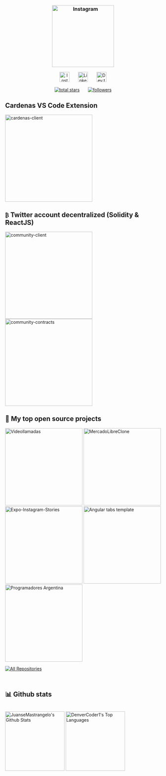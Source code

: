  <h3 align="center">
  <p align="center">
    <a href="https://www.instagram.com/programadores_argentina"><img width="200px" alt="Instagram" title="Programadores Argentina Community" src="https://i.imgur.com/0BjrPcd.png"></a>
  </p>
</h3>

 

<!-- Social icons section -->
<p align="center">
  <a href="https://www.instagram.com/juansemastrangelo/"><img width="32px" alt="Instagram" title="JuanseMastrangelo Instagram" src="https://i.imgur.com/y3tGsGl.png"/></a>
  &#8287;&#8287;&#8287;&#8287;&#8287;
  <a href="https://www.linkedin.com/in/juansemastrangelo/"><img width="32px" alt="LinkedIn" title="JuanseMastrangelo LinkedIn" src="https://imgur.com/5SYqeam.png"/></a>
  &#8287;&#8287;&#8287;&#8287;&#8287;
  <a href="https://dev.to/juansemastrangelo"><img width="32px" alt="Dev.to" title="JuanseMastrangelo Dev.to" src="https://i.imgur.com/mVm29vK.png"></a>
</p>

<p align="center">
  <a href="https://github.com/JuanseMastrangelo?tab=repositories&sort=stargazers">
    <img alt="total stars" title="Total stars on GitHub" src="https://custom-icon-badges.herokuapp.com/badge/dynamic/json?logo=star&color=55960c&labelColor=488207&label=Stars&style=for-the-badge&query=%24.stars&url=https://api.github-star-counter.workers.dev/user/JuanseMastrangelo"/></a>
  &#8287;&#8287;&#8287;&#8287;&#8287;
  <a href="https://github.com/JuanseMastrangelo?tab=followers">
    <img alt="followers" title="Follow me on Github" src="https://custom-icon-badges.herokuapp.com/github/followers/JuanseMastrangelo?color=236ad3&labelColor=1155ba&style=for-the-badge&logo=person-add&label=Follow&logoColor=white"/></a>
</p>

## Cardenas VS Code Extension
<p align="left">
  <a href="https://github.com/CardenasExtension"><img width="282" src="https://github-readme-stats.vercel.app/api/pin/?username=CardenasExtension&repo=cardenas-client&theme=react&bg_color=1F222E&title_color=F85D7F&icon_color=F8D866&hide_border=true&show_icons=false" alt="cardenas-client"></a>
</p>

## `₿` Twitter account decentralized (Solidity & ReactJS)
<p align="left">
  <a href="https://github.com/0xAccount"><img width="282" src="https://github-readme-stats.vercel.app/api/pin/?username=0xAccount&repo=community-client&theme=react&bg_color=1F222E&title_color=F85D7F&icon_color=F8D866&hide_border=true&show_icons=false" alt="community-client"></a>
  <a href="https://github.com/0xAccount"><img width="282" src="https://github-readme-stats.vercel.app/api/pin/?username=0xAccount&repo=community-contracts&theme=react&bg_color=1F222E&title_color=F85D7F&icon_color=F8D866&hide_border=true&show_icons=false" alt="community-contracts"></a>
</p>

## 📘 My top open source projects

<!-- Repo info cards - https://github.com/anuraghazra/github-readme-stats -->
<p align="left">
  <a href="https://github.com/JuanseMastrangelo/Videollamadas"><img width="250" src="https://github-readme-stats.vercel.app/api/pin/?username=JuanseMastrangelo&repo=Videollamadas&hide_border=true&bg_color=1F222E&title_color=F85D7F&icon_color=F8D866&theme=react&show_icons=false" alt="Videollamadas"></a>
  <a href="https://github.com/JuanseMastrangelo/MercadoLibreClone"><img width="250" src="https://github-readme-stats.vercel.app/api/pin/?username=JuanseMastrangelo&repo=MercadoLibreClone&theme=react&bg_color=1F222E&title_color=F85D7F&icon_color=F8D866&hide_border=true&show_icons=false" alt="MercadoLibreClone">
  <a href="https://github.com/JuanseMastrangelo/Expo-Instagram-Stories"><img width="250" src="https://github-readme-stats.vercel.app/api/pin/?username=JuanseMastrangelo&repo=Expo-Instagram-Stories&theme=react&bg_color=1F222E&title_color=F85D7F&icon_color=F8D866&hide_border=true&show_icons=false" alt="Expo-Instagram-Stories"></a>
  <a href="https://github.com/JuanseMastrangelo/angular-tab-template"><img width="250" src="https://github-readme-stats.vercel.app/api/pin/?username=JuanseMastrangelo&repo=angular-tab-template&theme=react&bg_color=1F222E&title_color=F85D7F&icon_color=F8D866&hide_border=true&show_icons=false" alt="Angular tabs template"></a>
  <a href="https://github.com/JuanseMastrangelo/Community"><img width="250" src="https://github-readme-stats.vercel.app/api/pin/?username=JuanseMastrangelo&repo=Community&theme=react&bg_color=1F222E&title_color=F85D7F&icon_color=F8D866&hide_border=true&show_icons=false" alt="Programadores Argentina"></a>
</p>

<p align="left">
  <a href="https://github.com/JuanseMastrangelo?tab=repositories&sort=stargazers"><img alt="All Repositories" title="All Repositories" src="https://custom-icon-badges.herokuapp.com/badge/-All%20Repos-f75c7e?style=for-the-badge&logoColor=white&logo=repo"/></a>
</p>
<br />

## 📊 Github stats

<br/>
  <a href="https://github.com/anuraghazra/github-readme-stats"><img alt="JuanseMastrangelo's Github Stats" src="https://github-readme-stats.vercel.app/api/?username=JuanseMastrangelo&show_icons=true&count_private=true&theme=react&hide_border=true&bg_color=1F222E&title_color=F85D7F&icon_color=F8D866" height="192px"/></a>
<a href="https://github.com/anuraghazra/github-readme-stats"><img alt="DenverCoder1's Top Languages" src="https://github-readme-stats.vercel.app/api/top-langs/?username=JuanseMastrangelo&langs_count=8&layout=compact&theme=react&hide_border=true&bg_color=1F222E&title_color=F85D7F&icon_color=F8D866&hide=Jupyter%20Notebook" height="192px"/></a>
<br/>
<br/>
<br/>


